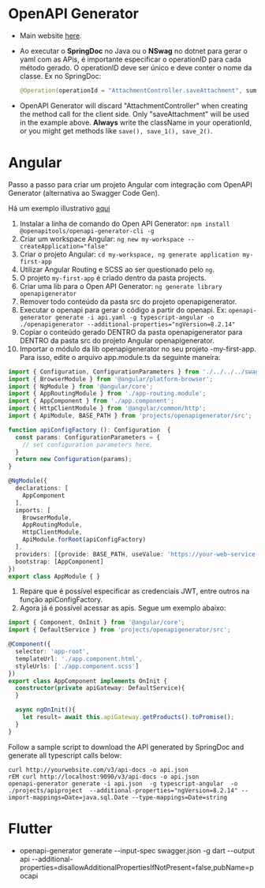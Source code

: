 # OpenAPI Generator

* Main website [here](https://openapi-generator.tech/).

* Ao executar o **SpringDoc** no Java ou o **NSwag** no dotnet para gerar o yaml com as APis, é importante especificar o operationID para cada método gerado. O operationID deve ser único e deve conter o nome da classe. Ex no SpringDoc: 

  ```java
  @Operation(operationId = "AttachmentController.saveAttachment", summary = "Saves the attachment", description = "Saves the file in our system")
  ```

* OpenAPI Generator will discard "AttachmentController" when creating the method call for the client side. Only "saveAttachment" will be used in the example above. **Always** write the className in your operationId, or you might get methods like `save(), save_1(), save_2()`. 

# Angular

Passo a passo para criar um projeto Angular com integração com OpenAPI Generator (alternativa ao Swagger Code Gen). 

Há um exemplo illustrativo [aqui](https://github.com/OpenAPITools/openapi-generator/tree/master/samples/client/petstore)

1. Instalar a linha de comando do Open API Generator: `npm install @openapitools/openapi-generator-cli -g`
1. Criar um workspace Angular: `ng new my-workspace --createApplication="false"`
1. Criar o projeto Angular: `cd my-workspace, ng generate application my-first-app`
1. Utilizar Angular Routing e SCSS ao ser questionado pelo `ng`. 
1. O projeto `my-first-app` é criado dentro da pasta projects. 
1. Criar uma lib para o Open API Generator: `ng generate library openapigenerator`
1. Remover todo conteúdo da pasta src do projeto openapigenerator.
1. Executar o openapi para gerar o código a partir do openapi. Ex: `openapi-generator generate -i api.yaml -g typescript-angular -o ./openapigenerator --additional-properties="ngVersion=8.2.14"`
1. Copiar o conteúdo gerado DENTRO da pasta openapigenerator para DENTRO da pasta src do projeto Angular openapigenerator.
1. Importar o módulo da lib openapigenerator no seu projeto -my-first-app. Para isso, edite o arquivo app.module.ts da seguinte maneira: 

```typescript
import { Configuration, ConfigurationParameters } from './../../../swagger/src/configuration';
import { BrowserModule } from '@angular/platform-browser';
import { NgModule } from '@angular/core';
import { AppRoutingModule } from './app-routing.module';
import { AppComponent } from './app.component';
import { HttpClientModule } from '@angular/common/http';
import { ApiModule, BASE_PATH } from 'projects/openapigenerator/src';

function apiConfigFactory (): Configuration  {
  const params: ConfigurationParameters = {
    // set configuration parameters here.
  }
  return new Configuration(params);
}

@NgModule({
  declarations: [
    AppComponent
  ],
  imports: [
    BrowserModule,
    AppRoutingModule,
    HttpClientModule,
    ApiModule.forRoot(apiConfigFactory)
  ],
  providers: [{provide: BASE_PATH, useValue: 'https://your-web-service.com'}],
  bootstrap: [AppComponent]
})
export class AppModule { }
```

1. Repare que é possível especificar as credenciais JWT, entre outros na função apiConfigFactory. 
1. Agora já é possível acessar as apis. Segue um exemplo abaixo:

```typescript
import { Component, OnInit } from '@angular/core';
import { DefaultService } from 'projects/openapigenerator/src';

@Component({
  selector: 'app-root',
  templateUrl: './app.component.html',
  styleUrls: ['./app.component.scss']
})
export class AppComponent implements OnInit {
  constructor(private apiGateway: DefaultService){
  }

  async ngOnInit(){
    let result= await this.apiGateway.getProducts().toPromise();
  }
}
```

Follow a sample script to download the API generated by SpringDoc and generate all typescript calls below:

```shell
curl http://yourwebsite.com/v3/api-docs -o api.json
rEM curl http://localhost:9090/v3/api-docs -o api.json
openapi-generator generate -i api.json  -g typescript-angular  -o ./projects/apiproject  --additional-properties="ngVersion=8.2.14" --import-mappings=Date=java.sql.Date --type-mappings=Date=string
```

# Flutter

* openapi-generator generate --input-spec swagger.json -g dart --output api --additional-properties=disallowAdditionalPropertiesIfNotPresent=false,pubName=pocapi

